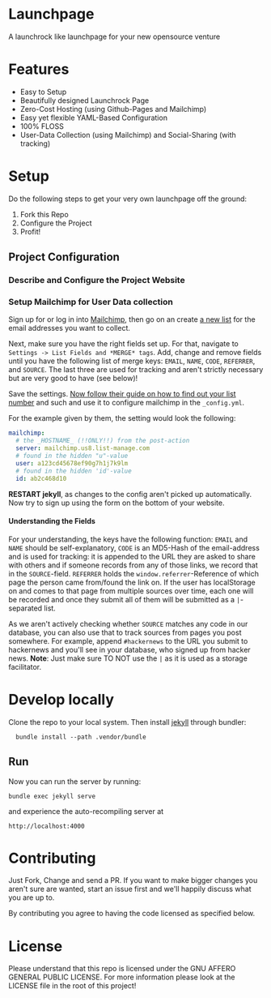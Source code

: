 # Launchpage
A launchrock like launchpage for your new opensource venture

# Features

 - Easy to Setup
 - Beautifully designed Launchrock Page
 - Zero-Cost Hosting (using Github-Pages and Mailchimp)
 - Easy yet flexible YAML-Based Configuration
 - 100% FLOSS
 - User-Data Collection (using Mailchimp) and Social-Sharing (with tracking)

# Setup

Do the following steps to get your very own launchpage off the ground:

1. Fork this Repo
2. Configure the Project
3. Profit!

## Project Configuration

### Describe and Configure the Project Website

### Setup Mailchimp for User Data collection

Sign up for or log in into [Mailchimp](https://login.mailchimp.com/), then go on an create [a new list](http://kb.mailchimp.com/lists/growth/create-a-new-list?) for the email addresses you want to collect.

Next, make sure you have the right fields set up. For that, navigate to `Settings -> List Fields and *MERGE* tags`. Add, change and remove fields until you have the following list of merge keys: `EMAIL`, `NAME`, `CODE`, `REFERRER`, and `SOURCE`. The last three are used for tracking and aren't strictly necessary but are very good to have (see below)!

Save the settings. [Now follow their guide on how to find out your list number](http://kb.mailchimp.com/lists/signup-forms/host-your-own-signup-forms) and such and use it to configure mailchimp in the `_config.yml`.

For the example given by them, the setting would look the following:

```yaml
mailchimp:
  # the _HOSTNAME_ (!!ONLY!!) from the post-action
  server: mailchimp.us8.list-manage.com
  # found in the hidden "u"-value
  user: a123cd45678ef90g7h1j7k9lm
  # found in the hidden 'id'-value
  id: ab2c468d10
```

**RESTART jekyll**, as changes to the config aren't picked up automatically. Now try to sign up using the form on the bottom of your website.


#### Understanding the Fields

For your understanding, the keys have the following function: `EMAIL` and `NAME` should be self-explanatory, `CODE` is an MD5-Hash of the email-address and is used for tracking: it is appended to the URL they are asked to share with others and if someone records from any of those links, we record that in the `SOURCE`-field. `REFERRER` holds the `window.referrer`-Reference of which page the person came from/found the link on. If the user has localStorage on and comes to that page from multiple sources over time, each one will be recorded and once they submit all of them will be submitted as a `|`-separated list.

As we aren't actively checking whether `SOURCE` matches any code in our database, you can also use that to track sources from pages you post somewhere. For example, append `#hackernews` to the URL you submit to hackernews and you'll see in your database, who signed up from hacker news. **Note**: Just make sure TO NOT use the `|` as it is used as a storage facilitator.


# Develop locally

Clone the repo to your local system. Then install [jekyll](http://jekyllrb.com) through bundler:

```
  bundle install --path .vendor/bundle
```

## Run

Now you can run the server by running:

```
bundle exec jekyll serve
```

and experience the auto-recompiling server at

`http://localhost:4000`

# Contributing

Just Fork, Change and send a PR. If you want to make bigger changes you aren't sure are wanted, start an issue first and we'll happily discuss what you are up to.

By contributing you agree to having the code licensed as specified below.

# License

Please understand that this repo is licensed under the GNU AFFERO GENERAL PUBLIC LICENSE. For more information please look at the LICENSE file in the root of this project!
